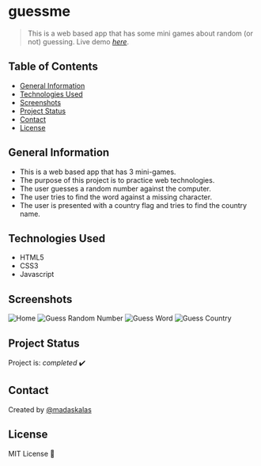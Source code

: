 # guessme

> This is a web based app that has some mini games about random (or not) guessing.
> Live demo [_here_](https://www.websource.gr/portfolio/guessme/index.html).

## Table of Contents

* [General Information](#general-information)
* [Technologies Used](#technologies-used)
* [Screenshots](#screenshots)
* [Project Status](#project-status)
* [Contact](#contact)
* [License](#license)

## General Information

* This is a web based app that has 3 mini-games.
* The purpose of this project is to practice web technologies.
* The user guesses a random number against the computer.
* The user tries to find the word against a missing character.
* The user is presented with a country flag and tries to find the country name.

## Technologies Used

* HTML5
* CSS3
* Javascript

## Screenshots

![Home](https://websource.gr/portfolio/guessme/scrot/scrot1.png)
![Guess Random Number](https://websource.gr/portfolio/guessme/scrot/scrot2.png)
![Guess Word](https://websource.gr/portfolio/guessme/scrot/scrot3.png)
![Guess Country](https://websource.gr/portfolio/guessme/scrot/scrot4.png)

## Project Status

Project is: _completed_ ✔️

## Contact

Created by [@madaskalas](https://github.com/madaskalas)

## License

MIT License 📝
